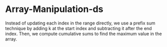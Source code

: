 # Array-Manipulation-ds
Instead of updating each index in the range directly, we use a prefix sum technique by adding k at the start index and subtracting it after the end index. Then, we compute cumulative sums to find the maximum value in the array.
